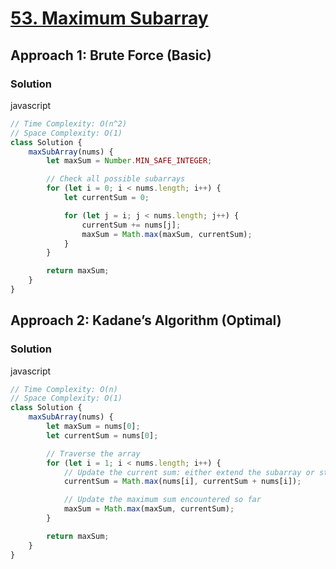 # [53. Maximum Subarray](https://leetcode.com/problems/maximum-subarray/)

## Approach 1: Brute Force (Basic)

### Solution
javascript
```javascript
// Time Complexity: O(n^2)
// Space Complexity: O(1)
class Solution {
    maxSubArray(nums) {
        let maxSum = Number.MIN_SAFE_INTEGER;

        // Check all possible subarrays
        for (let i = 0; i < nums.length; i++) {
            let currentSum = 0;

            for (let j = i; j < nums.length; j++) {
                currentSum += nums[j];
                maxSum = Math.max(maxSum, currentSum);
            }
        }

        return maxSum;
    }
}
```

## Approach 2: Kadane’s Algorithm (Optimal)

### Solution
javascript
```javascript
// Time Complexity: O(n)
// Space Complexity: O(1)
class Solution {
    maxSubArray(nums) {
        let maxSum = nums[0];
        let currentSum = nums[0];

        // Traverse the array
        for (let i = 1; i < nums.length; i++) {
            // Update the current sum: either extend the subarray or start a new one
            currentSum = Math.max(nums[i], currentSum + nums[i]);

            // Update the maximum sum encountered so far
            maxSum = Math.max(maxSum, currentSum);
        }

        return maxSum;
    }
}
```

